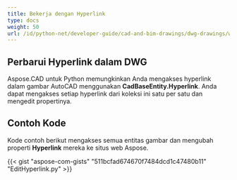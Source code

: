 ```yaml
---
title: Bekerja dengan Hyperlink
type: docs
weight: 50
url: /id/python-net/developer-guide/cad-and-bim-drawings/dwg-drawings/working-with-hyperlinks/
---
```


## **Perbarui Hyperlink dalam DWG**

Aspose.CAD untuk Python memungkinkan Anda mengakses hyperlink dalam gambar AutoCAD menggunakan **CadBaseEntity.Hyperlink**. Anda dapat mengakses setiap hyperlink dari koleksi ini satu per satu dan mengedit propertinya.

## Contoh Kode

Kode contoh berikut mengakses semua entitas gambar dan mengubah properti **Hyperlink** mereka ke situs web Aspose.

{{< gist "aspose-com-gists" "511bcfad674670f7484dcd1c47480b11" "EditHyperlink.py" >}}
